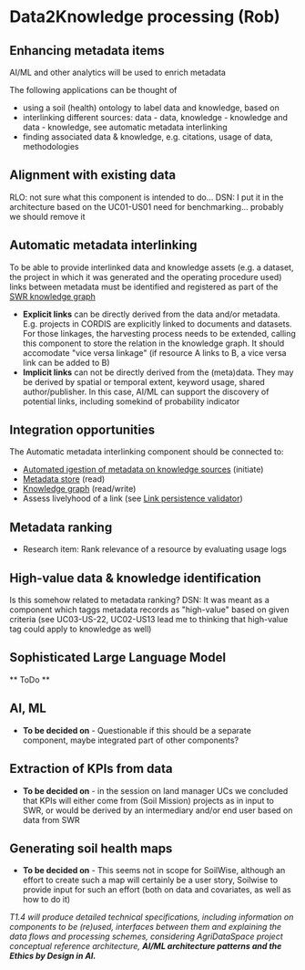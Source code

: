 # Data2Knowledge processing (Rob)

<!-- - understands what is in any soil repository & how to use it
- gives output to interlinker
- AI used for labelling information, interlinking metadata (linked with the box below),
documents
- analysis of CORDIS (what to link)
- connections with: catalogue (for looking up things), client / presentation (for
enduser interaction), APIs (for machine & developer interaction), schemes &
structures
- technologies used: GloSIS?
- responsible person: Rob Lokers
- participating: Luís de Sousa, Anna Fensel, We Transform, Nick Berkvens, Giovanni
L'Abate
-->

## Enhancing metadata items

AI/ML and other analytics will be used to enrich metadata

The following applications can be thought of
- using a soil (health) ontology to label data and knowledge, based on
- interlinking different sources: data - data, knowledge - knowledge and data - knowledge, see automatic metadata interlinking
- finding associated data & knowledge, e.g. citations, usage of data, methodologies

## Alignment with existing data

RLO: not sure what this component is intended to do...
DSN: I put it in the architecture based on the UC01-US01 need for benchmarking... probably we should remove it

## Automatic metadata interlinking

To be able to provide interlinked data and knowledge assets (e.g. a dataset, the project in which it was generated and the operating procedure used) links between metadata must be identified and registered as part of the [SWR knowledge graph](publication.md#knowledge-graph)

- **Explicit links** can be directly derived from the data and/or metadata. E.g. projects in CORDIS are explicitly linked to documents and datasets. 
For those linkages, the harvesting process needs to be extended, calling this component to store the relation in the knowledge graph. It should accomodate "vice versa linkage" (if resource A links to B, a vice versa link can be added to B)
- **Implicit links** can not be directly derived from the (meta)data. They may be derived by spatial or temporal extent, keyword usage, shared author/publisher. In this case, AI/ML can support the discovery of potential links, including somekind of probability indicator

## Integration opportunities

The Automatic metadata interlinking component should be connected to: 
- [Automated igestion of metadata on knowledge sources](ingestion.md#automated-ingestion-of-metadata-on-knowledge-sources) (initiate)
- [Metadata store](storage.md#metadata) (read)
- [Knowledge graph](publication.md#knowledge-graph) (read/write)
- Assess livelyhood of a link (see [Link persistence validator](./data_processing.md#link-persistence-validator))

## Metadata ranking

- Research item: Rank relevance of a resource by evaluating usage logs

## High-value data & knowledge identification

Is this somehow related to metadata ranking?
DSN: It was meant as a component which taggs metadata records as "high-value" based on given criteria (see UC03-US-22, UC02-US13 lead me to thinking that high-value tag could apply to knowledge as well)


## Sophisticated Large Language Model

** ToDo **
<!-- 
This model will be trained on the knowledge graph. It aims to provide an easy to use and personified interaction mechanism with the knowledge harnessed at the SWR. It is the main comp supporting the Chatbot component of the user interface.
-->

## AI, ML

- **To be decided on** - Questionable if this should be a separate component, maybe integrated part of other components?

## Extraction of KPIs from data

- **To be decided on** - in the session on land manager UCs we concluded that KPIs will either come from (Soil Mission) projects as in input to SWR, or would be derived by an intermediary and/or end user based on data from SWR

## Generating soil health maps

- **To be decided on** - This seems not in scope for SoilWise, although an effort to create such a map will certainly be a user story, Soilwise to provide input for such an effort (both on data and covariates, as well as how to do it)

<!--
Remaining notes:
- Identify project scope of a resource from CORDIS
- Identify type of a remote resources, if linked from a metadata (download, api, record, document)
-->

_T1.4 will produce detailed technical specifications, including information on components to be (re)used, interfaces between them and explaining the data flows and processing schemes, considering AgriDataSpace project conceptual reference architecture, **AI/ML architecture patterns and the Ethics by Design in AI.**_
